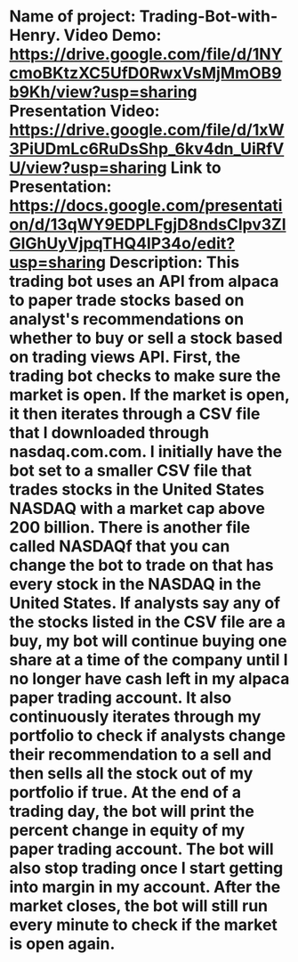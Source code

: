 # Name of project: Trading-Bot-with-Henry. Video Demo: https://drive.google.com/file/d/1NYcmoBKtzXC5UfD0RwxVsMjMmOB9b9Kh/view?usp=sharing Presentation Video: https://drive.google.com/file/d/1xW3PiUDmLc6RuDsShp_6kv4dn_UiRfVU/view?usp=sharing Link to Presentation: https://docs.google.com/presentation/d/13qWY9EDPLFgjD8ndsClpv3ZlGlGhUyVjpqTHQ4lP34o/edit?usp=sharing Description: This trading bot uses an API from alpaca to paper trade stocks based on analyst's recommendations on whether to buy or sell a stock based on trading views API. First, the trading bot checks to make sure the market is open. If the market is open, it then iterates through a CSV file that I downloaded through nasdaq.com.com. I initially have the bot set to a smaller CSV file that trades stocks in the United States NASDAQ with a market cap above 200 billion. There is another file called NASDAQf that you can change the bot to trade on that has every stock in the NASDAQ in the United States. If analysts say any of the stocks listed in the CSV file are a buy, my bot will continue buying one share at a time of the company until I no longer have cash left in my alpaca paper trading account. It also continuously iterates through my portfolio to check if analysts change their recommendation to a sell and then sells all the stock out of my portfolio if true. At the end of a trading day, the bot will print the percent change in equity of my paper trading account. The bot will also stop trading once I start getting into margin in my account. After the market closes, the bot will still run every minute to check if the market is open again.
